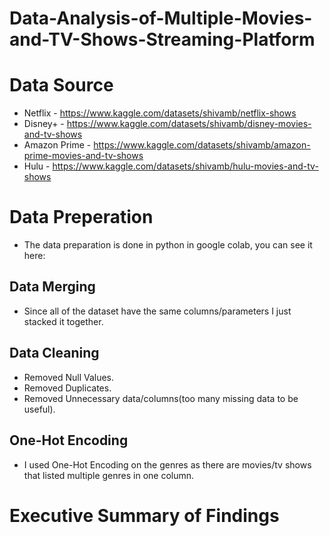 # Data-Analysis-of-Multiple-Movies-and-TV-Shows-Streaming-Platform

# Data Source
  - Netflix - https://www.kaggle.com/datasets/shivamb/netflix-shows
  - Disney+ - https://www.kaggle.com/datasets/shivamb/disney-movies-and-tv-shows
  - Amazon Prime - https://www.kaggle.com/datasets/shivamb/amazon-prime-movies-and-tv-shows
  - Hulu - https://www.kaggle.com/datasets/shivamb/hulu-movies-and-tv-shows

# Data Preperation
  - The data preparation is done in python in google colab, you can see it here: 
## Data Merging
  - Since all of the dataset have the same columns/parameters I just stacked it together.

## Data Cleaning
  - Removed Null Values.
  - Removed Duplicates.
  - Removed Unnecessary data/columns(too many missing data to be useful).
    
## One-Hot Encoding
  - I used One-Hot Encoding on the genres as there are movies/tv shows that listed multiple genres in one column.

# Executive Summary of Findings
